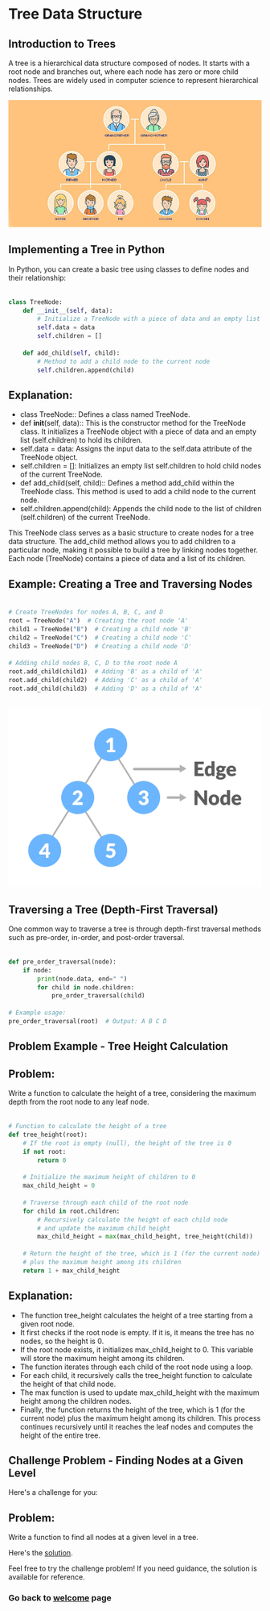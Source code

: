 # Tree Data Structure

## Introduction to Trees

A tree is a hierarchical data structure composed of nodes. It starts with a root node and branches out, where each node has zero or more child nodes. Trees are widely used in computer science to represent hierarchical relationships.

![Tree](Images/trees.jpg)

## Implementing a Tree in Python

In Python, you can create a basic tree using classes to define nodes and their relationship:

```Python

class TreeNode:
    def __init__(self, data):
        # Initialize a TreeNode with a piece of data and an empty list to hold children
        self.data = data
        self.children = []

    def add_child(self, child):
        # Method to add a child node to the current node
        self.children.append(child)

```

## Explanation:

- class TreeNode:: Defines a class named TreeNode.
- def **init**(self, data):: This is the constructor method for the TreeNode class. It initializes a TreeNode object with a piece of data and an empty list (self.children) to hold its children.
- self.data = data: Assigns the input data to the self.data attribute of the TreeNode object.
- self.children = []: Initializes an empty list self.children to hold child nodes of the current TreeNode.
- def add_child(self, child):: Defines a method add_child within the TreeNode class. This method is used to add a child node to the current node.
- self.children.append(child): Appends the child node to the list of children (self.children) of the current TreeNode.

This TreeNode class serves as a basic structure to create nodes for a tree data structure. The add_child method allows you to add children to a particular node, making it possible to build a tree by linking nodes together. Each node (TreeNode) contains a piece of data and a list of its children.

## Example: Creating a Tree and Traversing Nodes

```python

# Create TreeNodes for nodes A, B, C, and D
root = TreeNode("A")  # Creating the root node 'A'
child1 = TreeNode("B")  # Creating a child node 'B'
child2 = TreeNode("C")  # Creating a child node 'C'
child3 = TreeNode("D")  # Creating a child node 'D'

# Adding child nodes B, C, D to the root node A
root.add_child(child1)  # Adding 'B' as a child of 'A'
root.add_child(child2)  # Adding 'C' as a child of 'A'
root.add_child(child3)  # Adding 'D' as a child of 'A'



```

![Tree Data Structure](Images/nodes-edges_0.webp)

## Traversing a Tree (Depth-First Traversal)

One common way to traverse a tree is through depth-first traversal methods such as pre-order, in-order, and post-order traversal.

```python

def pre_order_traversal(node):
    if node:
        print(node.data, end=" ")
        for child in node.children:
            pre_order_traversal(child)

# Example usage:
pre_order_traversal(root)  # Output: A B C D


```

## Problem Example - Tree Height Calculation

## Problem:

Write a function to calculate the height of a tree, considering the maximum depth from the root node to any leaf node.

```python

# Function to calculate the height of a tree
def tree_height(root):
    # If the root is empty (null), the height of the tree is 0
    if not root:
        return 0

    # Initialize the maximum height of children to 0
    max_child_height = 0

    # Traverse through each child of the root node
    for child in root.children:
        # Recursively calculate the height of each child node
        # and update the maximum child height
        max_child_height = max(max_child_height, tree_height(child))

    # Return the height of the tree, which is 1 (for the current node)
    # plus the maximum height among its children
    return 1 + max_child_height

```

## Explanation:

- The function tree_height calculates the height of a tree starting from a given root node.
- It first checks if the root node is empty. If it is, it means the tree has no nodes, so the height is 0.
- If the root node exists, it initializes max_child_height to 0. This variable will store the maximum height among its children.
- The function iterates through each child of the root node using a loop.
- For each child, it recursively calls the tree_height function to calculate the height of that child node.
- The max function is used to update max_child_height with the maximum height among the children nodes.
- Finally, the function returns the height of the tree, which is 1 (for the current node) plus the maximum height among its children. This process continues recursively until it reaches the leaf nodes and computes the height of the entire tree.

## Challenge Problem - Finding Nodes at a Given Level

Here's a challenge for you:

## Problem:

Write a function to find all nodes at a given level in a tree.

Here's the [solution](./solutions.py).

Feel free to try the challenge problem! If you need guidance, the solution is available for reference.

### Go back to [welcome](./0-welcome.md) page
